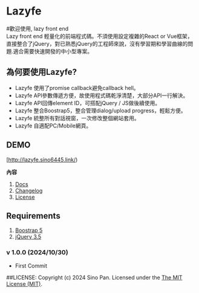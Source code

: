 # Lazyfe

#歡迎使用, lazy front end<br>
Lazy front end 輕量化的前端程式碼。不須使用設定複雜的React or Vue框架，直接整合了jQuery，對已熟悉jQuery的工程師來說，沒有學習期和學習曲線的問題.適合需要快速開發的中小型專案。

## 為何要使用Lazyfe? ##
* Lazyfe 使用了promise callback避免callback hell。
* Lazyfe API參數傳遞方便，故使用程式碼乾淨清楚，大部分API一行解決。
* Lazyfe API回傳element ID，可搭配jQuery / JS做後續使用。
* Lazyfe 整合Boostrap5，整合管理dialog/upload progress，輕鬆方便。
* Lazyfe 統整所有對話視窗，一次修改整個網站套用。
* Lazyfe 自適配PC/Mobile網頁。

## DEMO ##
[http://lazyfe.sino6445.link/)

**內容**<br>
1. [Docs](https://lazyfe.sino6445.link/docs)<br>
2. [Changelog](https://github.com/sino6445/lazyfe#changelog)<br>
3. [License](https://github.com/sino6445/lazyfe#license)<br>

## Requirements ##
1. [Boostrap 5](https://getbootstrap.com/)<br>
2. [jQuery 3.5](https://jquery.com/)<br>

### v 1.0.0 (2024/10/30) ###
* First Commit

##LICENSE: 
Copyright (c) 2024 Sino Pan. Licensed under the [The MIT License (MIT)](http://opensource.org/licenses/MIT).
